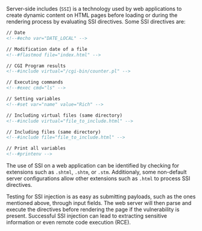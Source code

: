 Server-side includes (`SSI`) is a technology used by web applications to create dynamic content on HTML pages before loading or during the rendering process by evaluating SSI directives. Some SSI directives are:
```html
// Date
<!--#echo var="DATE_LOCAL" -->

// Modification date of a file
<!--#flastmod file="index.html" -->

// CGI Program results
<!--#include virtual="/cgi-bin/counter.pl" -->

// Executing commands
<!--#exec cmd="ls" -->

// Setting variables
<!--#set var="name" value="Rich" -->

// Including virtual files (same directory)
<!--#include virtual="file_to_include.html" -->

// Including files (same directory)
<!--#include file="file_to_include.html" -->

// Print all variables
<!--#printenv -->
```
The use of SSI on a web application can be identified by checking for extensions such as `.shtml`, `.shtm`, or `.stm`. Additionaly, some non-default server configurations allow other extensions such as `.html` to process SSI directives.

Testing for SSI injection is as easy as submitting payloads, such as the ones mentioned above, through input fields. The web server will then parse and execute the directives before rendering the page if the vulnerability is present. Successful SSI injection can lead to extracting sensitive information or even remote code execution (RCE).